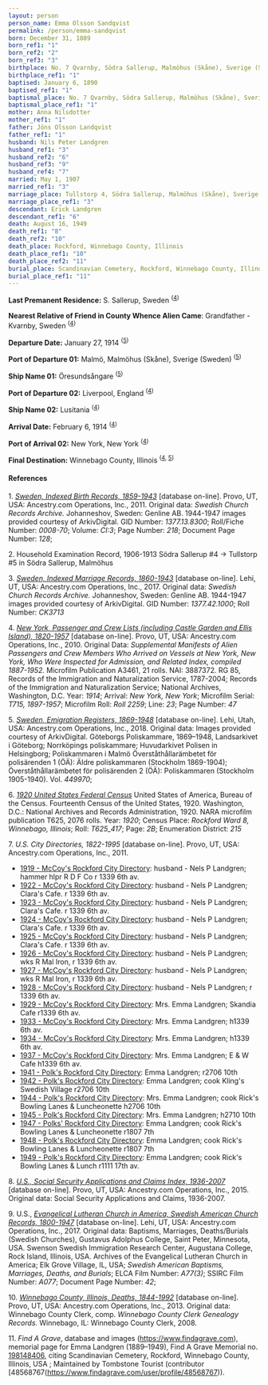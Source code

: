 ```yaml
---
layout: person
person_name: Emma Olsson Sandqvist
permalink: /person/emma-sandqvist
born: December 31, 1889
born_ref1: "1"
born_ref2: "2"
born_ref3: "3"
birthplace: No. 7 Qvarnby, Södra Sallerup, Malmöhus (Skåne), Sverige (Sweden)
birthplace_ref1: "1"
baptised: January 6, 1890
baptised_ref1: "1"
baptismal_place: No. 7 Qvarnby, Södra Sallerup, Malmöhus (Skåne), Sverige (Sweden)
baptismal_place_ref1: "1"
mother: Anna Nilsdotter
mother_ref1: "1"
father: Jöns Olsson Landqvist
father_ref1: "1"
husband: Nils Peter Landgren
husband_ref1: "3"
husband_ref2: "6"
husband_ref3: "9"
husband_ref4: "7"
married: May 1, 1907
married_ref1: "3"
marriage_place: Tullstorp 4, Södra Sallerup, Malmöhus (Skåne), Sverige (Sweden)
marriage_place_ref1: "3"
descendant: Erick Landgren
descendant_ref1: "6"
death: August 16, 1949
death_ref1: "8"
death_ref2: "10"
death_place: Rockford, Winnebago County, Illinois
death_place_ref1: "10"
death_place_ref2: "11"
burial_place: Scandinavian Cemetery, Rockford, Winnebago County, Illinois
burial_place_ref1: "11"
---
```


**Last Premanent Residence:** S. Sallerup, Sweden <sup>([4](#4))</sup>

**Nearest Relative of Friend in County Whence Alien Came**: Grandfather - Kvarnby, Sweden <sup>([4](#4))</sup>

**Departure Date:** January 27, 1914 <sup>([5](#5))</sup>

**Port of Departure 01:** Malmö, Malmöhus (Skåne), Sverige (Sweden) <sup>([5](#5))</sup>

**Ship Name 01:** Öresundsångare <sup>([5](#5))</sup>

**Port of Departure 02:** Liverpool, England <sup>([4](#4))</sup>

**Ship Name 02:** Lusitania <sup>([4](#4))</sup>

**Arrival Date:** February 6, 1914 <sup>([4](#4))</sup>

**Port of Arrival 02:** New York, New York <sup>([4](#4))</sup>

**Final Destination:** Winnebago County, Illinois <sup>([4](#4), [5](#5))</sup>

#### References

<a id="1">1.</a> [_Sweden, Indexed Birth Records, 1859-1943_](https://search.ancestrylibrary.com/cgi-bin/sse.dll?dbid=2262&h=42183681&indiv=try&o_vc=Record:OtherRecord&rhSource=61363) [database on-line]. Provo, UT, USA: Ancestry.com Operations, Inc., 2011. Original data: _Swedish Church Records Archive._ Johanneshov, Sweden: Genline AB. 1944-1947 images provided courtesy of ArkivDigital. GID Number: _1377.13.8300_; Roll/Fiche Number: _0008-70_; Volume: _CI:3_; Page Number: _218_; Document Page Number: _128_;

<a id="2">2.</a> Household Examination Record, 1906-1913 Södra Sallerup #4 → Tullstorp #5 in Södra Sallerup, Malmöhus

<a id="3">3.</a> [_Sweden, Indexed Marriage Records, 1860-1943_](https://search.ancestrylibrary.com/cgi-bin/sse.dll?qh=89sYR5to2kXVYUiSO0419A%3d%3d&gss=angs-g&new=1&rank=1&msT=1&gsfn=Emma&gsfn_x=0&gsln=Sandqivst&gsln_x=0&msypn__ftp=Malmo%2c+Sk%C3%A5ne%2c+Sweden&msypn=1489346&msbdy=1889&catbucket=rstp&MSAV=0&uidh=jg2&pcat=ROOT_CATEGORY&h=902196293&dbid=61363&indiv=1&ml_rpos=1) [database on-line]. Lehi, UT, USA: Ancestry.com Operations, Inc., 2017. Original data: _Swedish Church Records Archive._ Johanneshov, Sweden: Genline AB. 1944-1947 images provided courtesy of ArkivDigital. GID Number: _1377.42.1000_; Roll Number: _CK3713_

<a id="4">4.</a> [_New York, Passenger and Crew Lists (including Castle Garden and Ellis Island), 1820-1957_](https://search.ancestrylibrary.com/cgi-bin/sse.dll?indiv=1&qh=Nfhuoy7Vl5mLKv003roFxA%3d%3d&db=nypl&gss=angs-d&new=1&rank=1&msT=1&gsfn=Emma&gsfn_x=0&gsln=Landgren&gsln_x=0&MSAV=1&uidh=jg2&pcat=40&fh=4&h=4013158057&recoff=&ml_rpos=5) [database on-line]. Provo, UT, USA: Ancestry.com Operations, Inc., 2010. Original Data: _Supplemental Manifests of Alien Passengers and Crew Members Who Arrived on Vessels at New York, New York, Who Were Inspected for Admission, and Related Index, compiled 1887-1952._ Microfilm Publication A3461, 21 rolls. NAI: 3887372. RG 85, Records of the Immigration and Naturalization Service, 1787-2004; Records of the Immigration and Naturalization Service; National Archives, Washington, D.C. Year: _1914_; Arrival: _New York, New York_; Microfilm Serial: _T715, 1897-1957_; Microfilm Roll: _Roll 2259_; Line: _23_; Page Number: _47_

<a id="5">5.</a> [_Sweden, Emigration Registers, 1869-1948_](https://search.ancestrylibrary.com/cgi-bin/sse.dll?indiv=1&qh=JQghrBU8kMBzlqCl3v2ezw%3d%3d&db=SwedenPolice&gss=angs-d&new=1&rank=1&msT=1&gsfn=Emma&gsfn_x=0&gsln=Landgren&gsln_x=0&MSAV=1&uidh=jg2&pcat=40&fh=5&h=1373911&recoff=&ml_rpos=6) [database on-line]. Lehi, Utah, USA: Ancestry.com Operations, Inc., 2018. Original data: Images provided courtesy of ArkivDigital. Göteborgs Poliskammare, 1869–1948, Landsarkivet i Göteborg; Norrköpings poliskammare; Huvudarkivet Polisen in Helsingborg; Poliskammaren i Malmö Överståthållarämbetet för polisärenden 1 (ÖÄ): Äldre poliskammaren (Stockholm 1869-1904); Överståthållarämbetet för polisärenden 2 (ÖÄ): Poliskammaren (Stockholm 1905-1940). Vol. _449970_;

<a id="6">6.</a> [_1920 United States Federal Census_](https://search.ancestrylibrary.com/cgi-bin/sse.dll?dbid=6061&h=96619628&indiv=try&o_vc=Record:OtherRecord&rhSource=61363) United States of America, Bureau of the Census. Fourteenth Census of the United States, 1920. Washington, D.C.: National Archives and Records Administration, 1920. NARA microfilm publication T625, 2076 rolls. Year: _1920_; Census Place: _Rockford Ward 8, Winnebago, Illinois_; Roll: _T625_417_; Page: _2B_; Enumeration District: _215_

<a id="7">7.</a> _U.S. City Directories, 1822-1995_ [database on-line]. Provo, UT, USA: Ancestry.com Operations, Inc., 2011.
* [1919 - McCoy's Rockford City Directory](https://search.ancestrylibrary.com/cgi-bin/sse.dll?dbid=2469&h=353830590&indiv=try&o_vc=Record:OtherRecord&rhSource=2262): husband - Nels P Landgren; hammer hlpr R D F Co r 1339 6th av.
* [1922 - McCoy's Rockford City Directory](https://search.ancestrylibrary.com/cgi-bin/sse.dll?dbid=2469&h=354871886&indiv=try&o_vc=Record:OtherRecord&rhSource=2262): husband - Nels P Landgren; Clara's Cafe. r 1339 6th av.
* [1923 - McCoy's Rockford City Directory](https://search.ancestrylibrary.com/cgi-bin/sse.dll?dbid=2469&h=355578091&indiv=try&o_vc=Record:OtherRecord&rhSource=2262): husband - Nels P Landgren; Clara's Cafe. r 1339 6th av.
* [1924 - McCoy's Rockford City Directory](https://search.ancestrylibrary.com/cgi-bin/sse.dll?dbid=2469&h=355949327&indiv=try&o_vc=Record:OtherRecord&rhSource=2262): husband - Nels P Landgren; Clara's Cafe. r 1339 6th av.
* [1925 - McCoy's Rockford City Directory](https://search.ancestrylibrary.com/cgi-bin/sse.dll?dbid=2469&h=356381074&indiv=try&o_vc=Record:OtherRecord&rhSource=2262): husband - Nels P Landgren; Clara's Cafe. r 1339 6th av.
* [1926 - McCoy's Rockford City Directory](https://search.ancestrylibrary.com/cgi-bin/sse.dll?dbid=2469&h=356045876&indiv=try&o_vc=Record:OtherRecord&rhSource=2262): husband - Nels P Landgren; wks R Mal Iron, r 1339 6th av.
* [1927 - McCoy's Rockford City Directory](https://search.ancestrylibrary.com/cgi-bin/sse.dll?dbid=2469&h=352935980&indiv=try&o_vc=Record:OtherRecord&rhSource=2262): husband - Nels P Landgren; wks R Mal Iron, r 1339 6th av.
* [1928 - McCoy's Rockford City Directory](https://search.ancestrylibrary.com/cgi-bin/sse.dll?dbid=2469&h=1233667715&indiv=try&o_vc=Record:OtherRecord&rhSource=2262): husband - Nels P Landgren; r 1339 6th av.
* [1929 - McCoy's Rockford City Directory](https://search.ancestrylibrary.com/cgi-bin/sse.dll?dbid=2469&h=353892715&indiv=try&o_vc=Record:OtherRecord&rhSource=2262): Mrs. Emma Landgren; Skandia Cafe r1339 6th av.
* [1933 - McCoy's Rockford City Directory](https://search.ancestrylibrary.com/cgi-bin/sse.dll?dbid=2469&h=354328035&indiv=try&o_vc=Record:OtherRecord&rhSource=2262): Mrs. Emma Landgren; h1339 6th av.
* [1934 - McCoy's Rockford City Directory](https://search.ancestrylibrary.com/cgi-bin/sse.dll?dbid=2469&h=366346164&indiv=try&o_vc=Record:OtherRecord&rhSource=2262): Mrs. Emma Landgren; h1339 6th av.
* [1937 - McCoy's Rockford City Directory](https://search.ancestrylibrary.com/cgi-bin/sse.dll?dbid=2469&h=341795368&indiv=try&o_vc=Record:OtherRecord&rhSource=2262): Mrs. Emma Landgren; E & W Cafe h1339 6th av.
* [1941 - Polk's Rockford City Directory](https://search.ancestrylibrary.com/cgi-bin/sse.dll?dbid=2469&h=344870664&indiv=try&o_vc=Record:OtherRecord&rhSource=2262): Emma Landgren; r2706 10th
* [1942 - Polk's Rockford City Directory](https://search.ancestrylibrary.com/cgi-bin/sse.dll?dbid=2469&h=346744749&indiv=try&o_vc=Record:OtherRecord&rhSource=2262): Emma Landgren; cook Kling's Swedish Village r2706 10th
* [1944 - Polk's Rockford City Directory](https://search.ancestrylibrary.com/cgi-bin/sse.dll?dbid=2469&h=344330906&indiv=try&o_vc=Record:OtherRecord&rhSource=2262): Mrs. Emma Landgren; cook Rick's Bowling Lanes & Luncheonette h2706 10th
* [1945 - Polk's Rockford City Directory](https://search.ancestrylibrary.com/cgi-bin/sse.dll?dbid=2469&h=346503573&indiv=try&o_vc=Record:OtherRecord&rhSource=2262): Mrs. Emma Landgren; h2710 10th
* [1947 - Polks' Rockford City Directory](https://search.ancestrylibrary.com/cgi-bin/sse.dll?dbid=2469&h=345939182&indiv=try&o_vc=Record:OtherRecord&rhSource=2262): Emma Landgren; cook Rick's Bowling Lanes & Luncheonette r1807 7th
* [1948 - Polk's Rockford City Directory](https://search.ancestrylibrary.com/cgi-bin/sse.dll?dbid=2469&h=345737115&indiv=try&o_vc=Record:OtherRecord&rhSource=2262): Emma Landgren; cook Rick's Bowling Lanes & Luncheonette r1807 7th
* [1949 - Polk's Rockford City Directory](https://search.ancestrylibrary.com/cgi-bin/sse.dll?dbid=2469&h=346174037&indiv=try&o_vc=Record:OtherRecord&rhSource=2262): Emma Landgren; cook Rick's Bowling Lanes & Lunch r1111 17th av.

<a id="8">8.</a> [_U.S., Social Security Applications and Claims Index, 1936-2007_](https://search.ancestrylibrary.com/cgi-bin/sse.dll?dbid=60901&h=4789227&indiv=try&o_vc=Record:OtherRecord&rhSource=60901) [database on-line]. Provo, UT, USA: Ancestry.com Operations, Inc., 2015. Original data: Social Security Applications and Claims, 1936-2007.

<a id="9">9.</a> U.S., [_Evangelical Lutheran Church in America, Swedish American Church Records, 1800-1947_](https://search.ancestrylibrary.com/cgi-bin/sse.dll?dbid=61584&h=92990036&indiv=try&o_vc=Record:OtherRecord&rhSource=61363) [database on-line]. Lehi, UT, USA: Ancestry.com Operations, Inc., 2017. Original data: Baptisms, Marriages, Deaths/Burials (Swedish Churches), Gustavus Adolphus College, Saint Peter, Minnesota, USA. Swenson Swedish Immigration Research Center, Augustana College, Rock Island, Illinois, USA. Archives of the Evangelical Lutheran Church in America; Elk Grove Village, IL, USA; _Swedish American Baptisms, Marriages, Deaths, and Burials_; ELCA Film Number: _A77(3)_; SSIRC Film Number: _A077_; Document Page Number: _42_;

<a id="10">10.</a> [_Winnebago County, Illinois, Deaths, 1844-1992_](https://search.ancestrylibrary.com/cgi-bin/sse.dll?dbid=5397&h=26115&indiv=try&o_vc=Record:OtherRecord&rhSource=61363) [database on-line]. Provo, UT, USA: Ancestry.com Operations, Inc., 2013. Original data: Winnebago County Clerk, comp. _Winnebago County Clerk Genealogy Records._ Winnebago, IL: Winnebago County Clerk, 2008.

<a id="11">11.</a> _Find A Grave_, database and images (https://www.findagrave.com), memorial page for Emma Landgren (1889–1949), Find A Grave Memorial no. [198148406](https://www.findagrave.com/memorial/198148406), citing Scandinavian Cemetery, Rockford, Winnebago County, Illinois, USA ; Maintained by Tombstone Tourist (contributor [48568767(https://www.findagrave.com/user/profile/48568767)).
